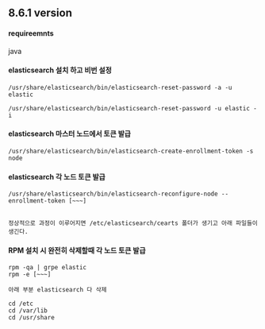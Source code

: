 ## 8.6.1 version

#### requireemnts

java

#### elasticsearch 설치 하고 비번 설정

```
/usr/share/elasticsearch/bin/elasticsearch-reset-password -a -u elastic

/usr/share/elasticsearch/bin/elasticsearch-reset-password -u elastic -i

```

#### elasticsearch 마스터 노드에서 토큰 발급

```
/usr/share/elasticsearch/bin/elasticsearch-create-enrollment-token -s node
```

#### elasticsearch 각 노드 토큰 발급

```
/usr/share/elasticsearch/bin/elasticsearch-reconfigure-node --enrollment-token [~~~]


정상적으로 과정이 이루어지면 /etc/elasticsearch/cearts 폴더가 생기고 아래 파일들이 생긴다.
```

#### RPM 설치 시 완전히 삭제할때 각 노드 토큰 발급

```
rpm -qa | grpe elastic
rpm -e [~~~]

아래 부분 elasticsearch 다 삭제

cd /etc
cd /var/lib
cd /usr/share
```


